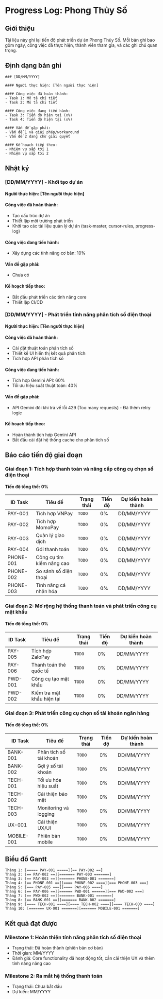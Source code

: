 # Progress Log: Phong Thủy Số

## Giới thiệu
Tài liệu này ghi lại tiến độ phát triển dự án Phong Thủy Số. Mỗi bản ghi bao gồm ngày, công việc đã thực hiện, thành viên tham gia, và các ghi chú quan trọng.

## Định dạng bản ghi

```
### [DD/MM/YYYY]

#### Người thực hiện: [Tên người thực hiện]

#### Công việc đã hoàn thành:
- Task 1: Mô tả chi tiết
- Task 2: Mô tả chi tiết

#### Công việc đang tiến hành:
- Task 3: Tiến độ hiện tại (x%)
- Task 4: Tiến độ hiện tại (x%)

#### Vấn đề gặp phải:
- Vấn đề 1 và giải pháp/workaround
- Vấn đề 2 đang chờ giải quyết

#### Kế hoạch tiếp theo:
- Nhiệm vụ sắp tới 1
- Nhiệm vụ sắp tới 2
```

## Nhật ký

### [DD/MM/YYYY] - Khởi tạo dự án

#### Người thực hiện: [Tên người thực hiện]

#### Công việc đã hoàn thành:
- Tạo cấu trúc dự án
- Thiết lập môi trường phát triển
- Khởi tạo các tài liệu quản lý dự án (task-master, cursor-rules, progress-log)

#### Công việc đang tiến hành:
- Xây dựng các tính năng cơ bản: 10%

#### Vấn đề gặp phải:
- Chưa có

#### Kế hoạch tiếp theo:
- Bắt đầu phát triển các tính năng core
- Thiết lập CI/CD

### [DD/MM/YYYY] - Phát triển tính năng phân tích số điện thoại

#### Người thực hiện: [Tên người thực hiện]

#### Công việc đã hoàn thành:
- Cài đặt thuật toán phân tích số
- Thiết kế UI hiển thị kết quả phân tích
- Tích hợp API phân tích số

#### Công việc đang tiến hành:
- Tích hợp Gemini API: 60%
- Tối ưu hiệu suất thuật toán: 40%

#### Vấn đề gặp phải:
- API Gemini đôi khi trả về lỗi 429 (Too many requests) - Đã thêm retry logic

#### Kế hoạch tiếp theo:
- Hoàn thành tích hợp Gemini API
- Bắt đầu cài đặt hệ thống cache cho phân tích số

## Báo cáo tiến độ giai đoạn

### Giai đoạn 1: Tích hợp thanh toán và nâng cấp công cụ chọn số điện thoại

#### Tiến độ tổng thể: 0%

| ID Task | Tiêu đề | Trạng thái | Tiến độ | Dự kiến hoàn thành |
|---------|---------|------------|---------|-------------------|
| PAY-001 | Tích hợp VNPay | `TODO` | 0% | DD/MM/YYYY |
| PAY-002 | Tích hợp MomoPay | `TODO` | 0% | DD/MM/YYYY |
| PAY-003 | Quản lý giao dịch | `TODO` | 0% | DD/MM/YYYY |
| PAY-004 | Gói thanh toán | `TODO` | 0% | DD/MM/YYYY |
| PHONE-001 | Công cụ tìm kiếm nâng cao | `TODO` | 0% | DD/MM/YYYY |
| PHONE-002 | So sánh số điện thoại | `TODO` | 0% | DD/MM/YYYY |
| PHONE-003 | Tính năng cá nhân hóa | `TODO` | 0% | DD/MM/YYYY |

### Giai đoạn 2: Mở rộng hệ thống thanh toán và phát triển công cụ mật khẩu

#### Tiến độ tổng thể: 0%

| ID Task | Tiêu đề | Trạng thái | Tiến độ | Dự kiến hoàn thành |
|---------|---------|------------|---------|-------------------|
| PAY-005 | Tích hợp ZaloPay | `TODO` | 0% | DD/MM/YYYY |
| PAY-006 | Thanh toán thẻ quốc tế | `TODO` | 0% | DD/MM/YYYY |
| PWD-001 | Công cụ tạo mật khẩu | `TODO` | 0% | DD/MM/YYYY |
| PWD-002 | Kiểm tra mật khẩu hiện tại | `TODO` | 0% | DD/MM/YYYY |

### Giai đoạn 3: Phát triển công cụ chọn số tài khoản ngân hàng

#### Tiến độ tổng thể: 0%

| ID Task | Tiêu đề | Trạng thái | Tiến độ | Dự kiến hoàn thành |
|---------|---------|------------|---------|-------------------|
| BANK-001 | Phân tích số tài khoản | `TODO` | 0% | DD/MM/YYYY |
| BANK-002 | Gợi ý số tài khoản | `TODO` | 0% | DD/MM/YYYY |
| TECH-001 | Tối ưu hóa hiệu suất | `TODO` | 0% | DD/MM/YYYY |
| TECH-002 | Cải thiện bảo mật | `TODO` | 0% | DD/MM/YYYY |
| TECH-003 | Monitoring và logging | `TODO` | 0% | DD/MM/YYYY |
| UX-001 | Cải thiện UX/UI | `TODO` | 0% | DD/MM/YYYY |
| MOBILE-001 | Phiên bản mobile | `TODO` | 0% | DD/MM/YYYY |

## Biểu đồ Gantt
```
Tháng 1: [===== PAY-001 =====][== PAY-002 ==]
Tháng 2: [== PAY-002 ==][======= PAY-003 =======]
Tháng 3: [== PAY-003 ==][======= PHONE-001 =======]
Tháng 4: [== PHONE-001 ==][==== PHONE-002 ====][=== PHONE-003 ===]
Tháng 5: [=== PAY-005 ===][==== PAY-006 ====]
Tháng 6: [== PAY-006 ==][====== PWD-001 ======][=== PWD-002 ===]
Tháng 7: [== PWD-002 ==][======= BANK-001 =======]
Tháng 8: [== BANK-001 ==][======= BANK-002 =======]
Tháng 9: [==== TECH-001 ====][==== TECH-002 ====][==== TECH-003 ====]
Tháng 10: [======= UX-001 =======][======= MOBILE-001 =======]
```

## Kết quả đạt được

### Milestone 1: Hoàn thiện tính năng phân tích số điện thoại
- Trạng thái: Đã hoàn thành (phiên bản cơ bản)
- Thời gian: MM/YYYY
- Đánh giá: Core functionality đã hoạt động tốt, cần cải thiện UX và thêm tính năng nâng cao

### Milestone 2: Ra mắt hệ thống thanh toán
- Trạng thái: Chưa bắt đầu
- Dự kiến: MM/YYYY 